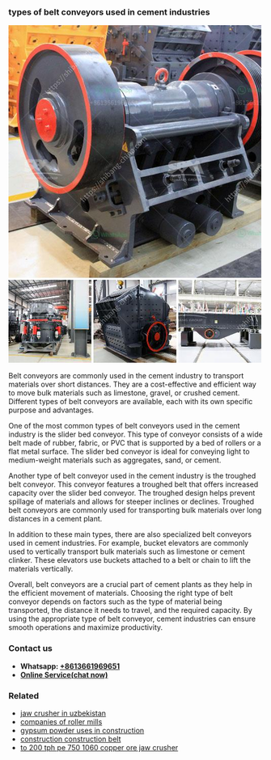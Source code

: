 <h3>types of belt conveyors used in cement industries</h3><img src='1708663765.jpg' alt=''><p>Belt conveyors are commonly used in the cement industry to transport materials over short distances. They are a cost-effective and efficient way to move bulk materials such as limestone, gravel, or crushed cement. Different types of belt conveyors are available, each with its own specific purpose and advantages.</p><p>One of the most common types of belt conveyors used in the cement industry is the slider bed conveyor. This type of conveyor consists of a wide belt made of rubber, fabric, or PVC that is supported by a bed of rollers or a flat metal surface. The slider bed conveyor is ideal for conveying light to medium-weight materials such as aggregates, sand, or cement.</p><p>Another type of belt conveyor used in the cement industry is the troughed belt conveyor. This conveyor features a troughed belt that offers increased capacity over the slider bed conveyor. The troughed design helps prevent spillage of materials and allows for steeper inclines or declines. Troughed belt conveyors are commonly used for transporting bulk materials over long distances in a cement plant.</p><p>In addition to these main types, there are also specialized belt conveyors used in cement industries. For example, bucket elevators are commonly used to vertically transport bulk materials such as limestone or cement clinker. These elevators use buckets attached to a belt or chain to lift the materials vertically.</p><p>Overall, belt conveyors are a crucial part of cement plants as they help in the efficient movement of materials. Choosing the right type of belt conveyor depends on factors such as the type of material being transported, the distance it needs to travel, and the required capacity. By using the appropriate type of belt conveyor, cement industries can ensure smooth operations and maximize productivity.</p><h3>Contact us</h3><ul><li><strong>Whatsapp:&nbsp;<a href="https://wa.me/8613661969651">+8613661969651</a></strong></li><li><a href="https://swt.shibang-china.com/?git&amp;zhl&amp;types of belt conveyors used in cement industries"><strong>Online Service(chat now)</strong></a></li></ul><h3>Related</h3><ul><li><a href='jaw crusher in uzbekistan.md'>jaw crusher in uzbekistan</a></li><li><a href='companies of roller mills.md'>companies of roller mills</a></li><li><a href='gypsum powder uses in construction.md'>gypsum powder uses in construction</a></li><li><a href='construction construction belt.md'>construction construction belt</a></li><li><a href='to 200 tph pe 750 1060 copper ore jaw crusher.md'>to 200 tph pe 750 1060 copper ore jaw crusher</a></li></ul>